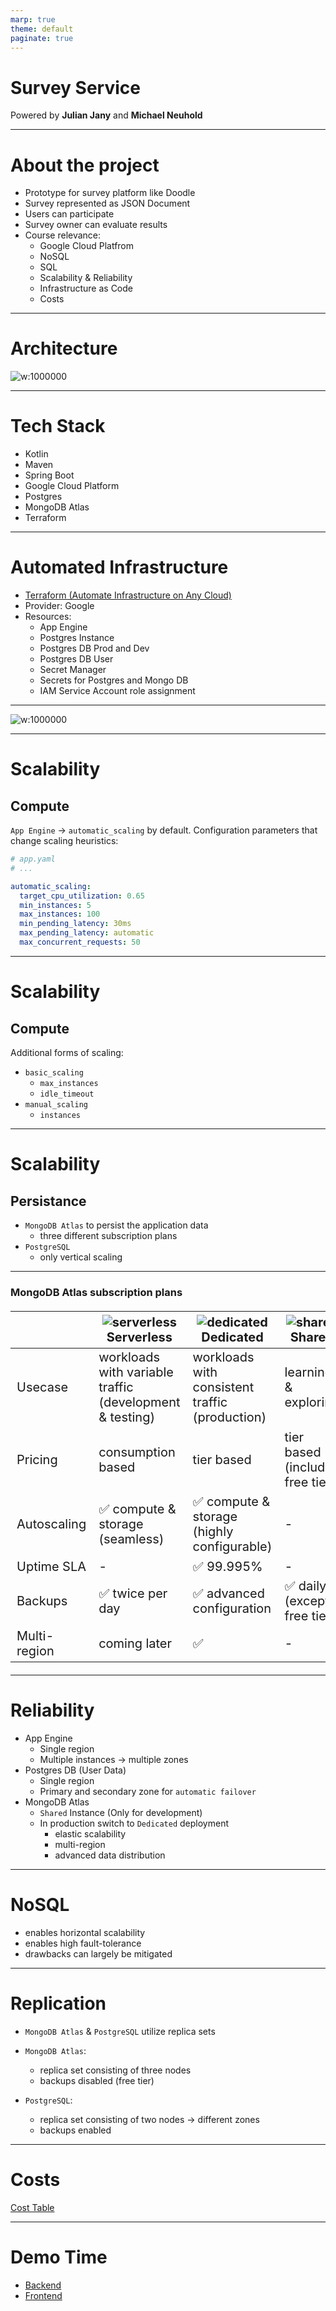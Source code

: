 ```yaml
---
marp: true
theme: default
paginate: true
---
```


<!--![bg left:40% 80%](https://marp.app/assets/marp.svg)-->

# **Survey Service**

Powered by **Julian Jany** and **Michael Neuhold**

---

# About the project
- Prototype for survey platform like Doodle
- Survey represented as JSON Document
- Users can participate
- Survey owner can evaluate results
- Course relevance:
  - Google Cloud Platfrom
  - NoSQL
  - SQL 
  - Scalability & Reliability
  - Infrastructure as Code
  - Costs

---

# Architecture

![w:1000000](./architecture.svg)

---

# Tech Stack
- Kotlin
- Maven
- Spring Boot
- Google Cloud Platform
- Postgres
- MongoDB Atlas
- Terraform
---

# Automated Infrastructure
- [Terraform (Automate Infrastructure on Any Cloud)](https://www.terraform.io/)
- Provider: Google
- Resources:
  - App Engine
  - Postgres Instance
  - Postgres DB Prod and Dev
  - Postgres DB User
  - Secret Manager
  - Secrets for Postgres and Mongo DB
  - IAM Service Account role assignment
---

![w:1000000](./terraform-workflow.svg)

---

# Scalability

## Compute

`App Engine` &rarr; `automatic_scaling` by default.
Configuration parameters that change scaling heuristics:

```Yaml
# app.yaml
# ...

automatic_scaling:
  target_cpu_utilization: 0.65
  min_instances: 5
  max_instances: 100
  min_pending_latency: 30ms
  max_pending_latency: automatic
  max_concurrent_requests: 50
```

---

# Scalability

## Compute

Additional forms of scaling:
- `basic_scaling`
  - `max_instances`
  - `idle_timeout`
- `manual_scaling`
  - `instances`

---

# Scalability

## Persistance

- `MongoDB Atlas` to persist the application data
  - three different subscription plans
- `PostgreSQL`
  - only vertical scaling

---

<style scoped>
table {
  font-size: 20px;
}
</style>

### MongoDB Atlas subscription plans

|   | ![serverless](./MongoDB_Atlas/serverless.svg) Serverless | ![dedicated](./MongoDB_Atlas/dedicated.svg) Dedicated | ![shared](./MongoDB_Atlas/shared.svg) Shared |
|---|---|---|---|
| Usecase | workloads with variable traffic (development & testing) | workloads with consistent traffic (production) | learning & exploring |
| Pricing | consumption based | tier based | tier based (includes free tier) |
| Autoscaling <!-- = 'Elastic scalability' --> | :white_check_mark: compute & storage (seamless) | :white_check_mark: compute & storage (highly configurable) | - |
| Uptime SLA | - | :white_check_mark: 99.995% | - |
| Backups | :white_check_mark: twice per day | :white_check_mark: advanced configuration <!-- Configurable snapshot and retention policies; On-demand snapshots; Point-in-time recovery --> | :white_check_mark: daily (except free tier) |
| Multi-region <!-- advanced data distribution --> | coming later | :white_check_mark: | - |

<!--
The `Shared` plan (free tier) is capable enough for development prototypes and proofs of concept. 
It is not suitable for applications running in production, because of the low memory and throughput constraints. 

The `Serverless` plan is best suited for small businesses or applications with highly varying/volatile workloads, because of the seamless (configuration free) autoscaling and the consuption based pricing. 

The `Dedicated` plan is aimed at larger businesses that have consistently high loads and require additional isolation from other businesses/applications. What really sets this plan apart is the extreme flexibility. 
Some of the additional features:
- Uptime SLA: 99.995%
- manual vertical scaling & horizontal autoscaling
- highly configurable backup
  - configurable snapshot and retention policies
  - on-demand snapshots
  - point-in-time recovery
- multi-region and advanced data distribution (sharding)
-->

---

# Reliability
- App Engine
  - Single region
  - Multiple instances -> multiple zones
- Postgres DB (User Data)
  - Single region
  - Primary and secondary zone for `automatic failover`
- MongoDB Atlas
  - `Shared` Instance (Only for development)
  - In production switch to `Dedicated` deployment
    - elastic scalability
    - multi-region
    - advanced data distribution

---

# NoSQL

- enables horizontal scalability
- enables high fault-tolerance
- drawbacks can largely be mitigated

<!--
`NoSQL` plays an important role in our architecture. 
`NoSQL` enables horizontal scalability and high levels of fault-tolerance for the persistance 'layer' of our project. 
This level of flexibility and scalability through the whole application can only be achieved by utilizing `NoSQL`. 
One of the biggest drawbacks when compared to a relational database - the loss in consistency - can largely be mitigated by design decisions that fit the paradigm. 
As is usual with `NoSQL` databases when designing the `schema` we chose to store redundant information to optimize for higher query performance and throughput.
-->

---

# Replication

- `MongoDB Atlas` & `PostgreSQL` utilize replica sets

- `MongoDB Atlas`:
  - replica set consisting of three nodes
  - backups disabled (free tier)

- `PostgreSQL`:
  - replica set consisting of two nodes &rarr; different zones
  - backups enabled

---

# Costs
[Cost Table](https://docs.google.com/spreadsheets/d/114aw43L75fniRcW9A-0cHi2fMMBBGff7zwSIOP3_CDc/edit?usp=sharing)

---

# Demo Time

- [Backend](https://clc3-survey-demo.oa.r.appspot.com/swagger-ui/index.html)
- [Frontend](https://app-dot-clc3-survey-demo.oa.r.appspot.com/)